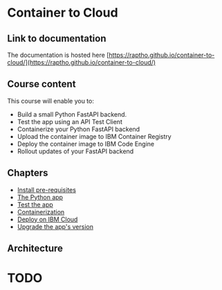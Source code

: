 # Container to Cloud

## Link to documentation

The documentation is hosted here [https://raptho.github.io/container-to-cloud/](https://raptho.github.io/container-to-cloud/)

## Course content

This course will enable you to:

- Build a small Python FastAPI backend.
- Test the app using an API Test Client
- Containerize your Python FastAPI backend
- Upload the container image to IBM Container Registry
- Deploy the container image to IBM Code Engine
- Rollout updates of your FastAPI backend

## Chapters

- [Install pre-requisites](./1_Pre-requisites.md)
- [The Python app](./2_The_Python_app.md)
- [Test the app](./3_API-client.md)
- [Containerization](./4_Containerization.md)
- [Deploy on IBM Cloud](./5_Deploy_on_IBM-Cloud.md)
- [Upgrade the app's version](./6_Upgrade_your_app_version.md)

## Architecture

# TODO
